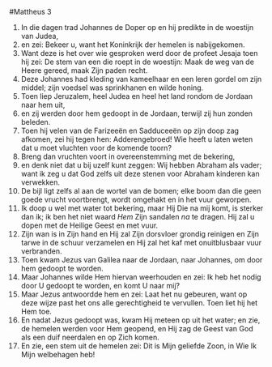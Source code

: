 #Mattheus 3
1. In die dagen trad Johannes de Doper op en hij predikte in de woestijn van Judea,
2. en zei: Bekeer u, want het Koninkrijk der hemelen is nabijgekomen.
3. Want deze is het over wie gesproken werd door de profeet Jesaja toen hij zei: De stem van een die roept in de woestijn: Maak de weg van de Heere gereed, maak Zijn paden recht.
4. Deze Johannes had kleding van kameelhaar en een leren gordel om zijn middel; zijn voedsel was sprinkhanen en wilde honing.
5. Toen liep Jeruzalem, heel Judea en heel het land rondom de Jordaan naar hem uit,
6. en zij werden door hem gedoopt in de Jordaan, terwijl zij hun zonden beleden.
7. Toen hij velen van de Farizeeën en Sadduceeën op zijn doop zag afkomen, zei hij tegen hen: Adderengebroed! Wie heeft u laten weten dat u moet vluchten voor de komende toorn?
8. Breng dan vruchten voort in overeenstemming met de bekering,
9. en denk niet dat u bij uzelf kunt zeggen: Wij hebben Abraham als vader; want ik zeg u dat God zelfs uit deze stenen voor Abraham kinderen kan verwekken.
10. De bijl ligt zelfs al aan de wortel van de bomen; elke boom dan die geen goede vrucht voortbrengt, wordt omgehakt en in het vuur geworpen.
11. Ik doop u wel met water tot bekering, maar Hij Die na mij komt, is sterker dan ik; ik ben het niet waard *Hem* Zijn sandalen *na* te dragen. Hij zal u dopen met de Heilige Geest en met vuur.
12. Zijn wan is in Zijn hand en Hij zal Zijn dorsvloer grondig reinigen en Zijn tarwe in de schuur verzamelen en Hij zal het kaf met onuitblusbaar vuur verbranden.
13. Toen kwam Jezus van Galilea naar de Jordaan, naar Johannes, om door hem gedoopt te worden.
14. Maar Johannes wilde Hem hiervan weerhouden en zei: Ik heb het nodig door U gedoopt te worden, en komt U naar mij?
15. Maar Jezus antwoordde hem en zei: Laat het nu gebeuren, want op deze wijze past het ons alle gerechtigheid te vervullen. Toen liet hij het Hem toe.
16. En nadat Jezus gedoopt was, kwam Hij meteen op uit het water; en zie, de hemelen werden voor Hem geopend, en Hij zag de Geest van God als een duif neerdalen en op Zich komen.
17. En zie, een stem uit de hemelen zei: Dit is Mijn geliefde Zoon, in Wie Ik Mijn welbehagen heb!
